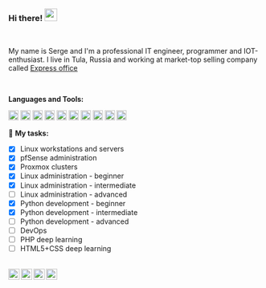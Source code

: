 ### Hi there! <img src="https://media.giphy.com/media/hvRJCLFzcasrR4ia7z/giphy.gif" width="25px">
<br />

My name is Serge and I'm a professional IT engineer, programmer and IOT-enthusiast.
I live in Tula, Russia and working at market-top selling company called <a href="https://www.express-office.ru">Express office</a>

<br />

<!--img align="right" alt="GIF" src="https://avatars.githubusercontent.com/u/62348583?s=400&u=7a3327354f27817964a4d7b754381ec64b9d672d&v=4" width="400" height="400" /-->
  
**Languages and Tools:**

<code><img height="20" src="https://cdn.simpleicons.org/github/white"></code>
<code><img height="20" src="https://cdn.simpleicons.org/gitlab/white"></code>
<code><img height="20" src="https://cdn.simpleicons.org/php/white"></code>
<code><img height="20" src="https://cdn.simpleicons.org/html5/white"></code>
<code><img height="20" src="https://cdn.simpleicons.org/linux/white"></code>
<code><img height="20" src="https://cdn.simpleicons.org/windows/white"></code>
<code><img height="20" src="https://cdn.simpleicons.org/proxmox/white"></code>
<code><img height="20" src="https://cdn.simpleicons.org/pfsense/white"></code>
<code><img height="20" src="https://cdn.simpleicons.org/wireguard/white"></code>
<code><img height="20" src="https://cdn.simpleicons.org/openvpn/white"></code>

🚧 **My tasks:**
<!-- TODO-IST:START -->
* [x] Linux workstations and servers
* [x] pfSense administration
* [x] Proxmox clusters
* [x] Linux administration - beginner
* [x] Linux administration - intermediate
* [ ] Linux administration - advanced
* [x] Python development - beginner
* [x] Python development - intermediate
* [ ] Python development - advanced
* [ ] DevOps
* [ ] PHP deep learning
* [ ] HTML5+CSS deep learning
<!-- TODO-IST:END -->

<br />

<a href="https://vk.com/phantomcat71">
  <img align="left" alt="ВК" width="22px" src="https://cdn.simpleicons.org/vk/white" />
</a>
<a href="https://twitter.com/phantomcat71">
  <img align="left" alt="Twitter" width="22px" src="https://cdn.simpleicons.org/twitter/white" />
</a>
<a href="https://t.me/phantomcat71">
  <img align="left" alt="My Telegram" width="22px" src="https://cdn.simpleicons.org/telegram/white" />
</a>
<a href="https://www.instagram.com/phantomcat71">
  <img align="left" alt="Instagram" width="22px" src="https://cdn.simpleicons.org/instagram/white" />
</a>

<!--
**PhantomCat/PhantomCat** is a ✨ _special_ ✨ repository because its `README.md` (this file) appears on your GitHub profile.

Here are some ideas to get you started:

- 🔭 I’m currently working on ...
- 🌱 I’m currently learning ...
- 👯 I’m looking to collaborate on ...
- 🤔 I’m looking for help with ...
- 💬 Ask me about ...
- 📫 How to reach me: ...
- 😄 Pronouns: ...
- ⚡ Fun fact: ...
-->
